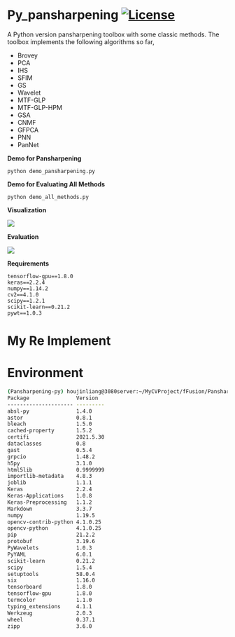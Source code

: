 # Py_pansharpening [![License](https://img.shields.io/github/license/mashape/apistatus.svg?maxAge=2592000)](https://github.com/codegaj/py_pansharpening/blob/master/LICENSE)

A Python version pansharpening toolbox with some classic methods. The toolbox implements the following algorithms so far,
- Brovey 
- PCA
- IHS
- SFIM
- GS
- Wavelet
- MTF-GLP
- MTF-GLP-HPM
- GSA
- CNMF
- GFPCA
- PNN
- PanNet

**Demo for Pansharpening**
```
python demo_pansharpening.py
```
 
**Demo for Evaluating All Methods**
```
python demo_all_methods.py
```

**Visualization**

![](./example_visualization.jpg)

**Evaluation**

![](./example_comparision.png)

**Requirements**
```
tensorflow-gpu==1.8.0
keras==2.2.4
numpy==1.14.2
cv2==4.1.0
scipy==1.2.1
scikit-learn==0.21.2
pywt==1.0.3
```

# My Re Implement

# Environment
``` bash
(Pansharpening-py) houjinliang@3080server:~/MyCVProject/fFusion/Pansharpening-Python$ pip list
Package               Version
--------------------- ---------
absl-py               1.4.0
astor                 0.8.1
bleach                1.5.0
cached-property       1.5.2
certifi               2021.5.30
dataclasses           0.8
gast                  0.5.4
grpcio                1.48.2
h5py                  3.1.0
html5lib              0.9999999
importlib-metadata    4.8.3
joblib                1.1.1
Keras                 2.2.4
Keras-Applications    1.0.8
Keras-Preprocessing   1.1.2
Markdown              3.3.7
numpy                 1.19.5
opencv-contrib-python 4.1.0.25
opencv-python         4.1.0.25
pip                   21.2.2
protobuf              3.19.6
PyWavelets            1.0.3
PyYAML                6.0.1
scikit-learn          0.21.2
scipy                 1.5.4
setuptools            58.0.4
six                   1.16.0
tensorboard           1.8.0
tensorflow-gpu        1.8.0
termcolor             1.1.0
typing_extensions     4.1.1
Werkzeug              2.0.3
wheel                 0.37.1
zipp                  3.6.0
```